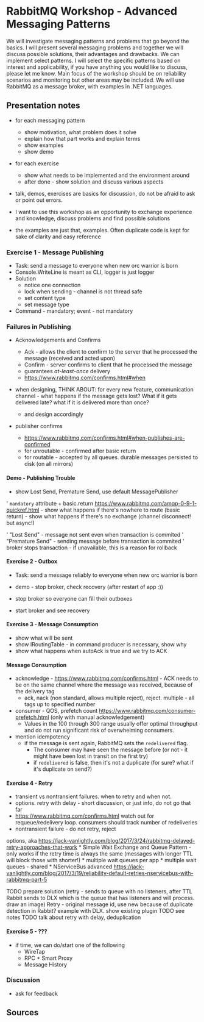 # RabbitMQ Workshop - Advanced Messaging Patterns

We will investigate messaging patterns and problems that go beyond the basics.
I will present several messaging problems and together we will discuss possible solutions, their advantages and drawbacks. We can implement select patterns.
I will select the specific patterns based on interest and applicability, if you have anything you would like to discuss, please let me know. Main focus of the workshop should be on reliability scenarios and monitoring but other areas may be included.
We will use RabbitMQ as a message broker, with examples in .NET languages.


## Presentation notes

 * for each messaging pattern
    * show motivation, what problem does it solve
    * explain how that part works and explain terms
    * show examples
    * show demo
 * for each exercise
    * show what needs to be implemented and the environment around
    * after done - show solution and discuss various aspects

* talk, demos, exercises are basics for discussion, do not be afraid to ask or point out errors. 
* I want to use this workshop as an opportunity to exchange experience and knowledge, discuss problems and find possible solutions
* the examples are just that, examples. Often duplicate code is kept for sake of clarity and easy reference

### Exercise 1 - Message Publishing

* Task: send a message to everyone when new orc warrior is born 
* Console.WriteLine is meant as CLI, logger is just logger
* Solution
    * notice one connection
    * lock when sending - channel is not thread safe
    * set content type
    * set message type
* Command - mandatory; event - not mandatory


### Failures in Publishing

* Acknowledgements and Confirms
    * Ack - allows the client to confirm to the server that he processed the message (received and acted upon)
    * Confirm - server confirms to client that he processed the message            
    * guarantees *at-least-once* delivery
    * https://www.rabbitmq.com/confirms.html#when

* when designing, THINK ABOUT: for every new feature, communication channel - what happens if the message gets lost? What if it gets delivered late? what if it is delivered more than once?
    * and design accordingly   

* publisher confirms
    * https://www.rabbitmq.com/confirms.html#when-publishes-are-confirmed
    * for unroutable - confirmed after basic return
    * for routable - accepted by all queues. durable messages persisted to disk (on all mirrors)


#### Demo - Publishing Trouble

* show Lost Send, Premature Send, use default MessagePublisher

' `mandatory` attribute + basic.return https://www.rabbitmq.com/amqp-0-9-1-quickref.html
    - show what happens if there's nowhere to route (basic return)
    - show what happens if there's no exchange (channel disconnect! but async!)

' "Lost Send" - message not sent even when transaction is commited
' "Premature Send" - sending message before transaction is commited
' broker stops transaction - if unavailable, this is a reason for rollback 

#### Exercise 2 - Outbox

* Task: send a message reliably to everyone when new orc warrior is born 
* demo - stop broker, check recovery (after restart of app :))


* stop broker so everyone can fill their outboxes
* start broker and see recovery

#### Exercise 3 - Message Consumption

* show what will be sent
* show IRoutingTable - in command producer is necessary, show why
* show what happens when autoAck is true and we try to ACK

#### Message Consumption

* acknowledge - https://www.rabbitmq.com/confirms.html - ACK needs to be on the same channel where the message was received, because of the delivery tag
    * ack, nack (non standard, allows multiple reject), reject. multiple - all tags up to specified number
* consumer - QOS, prefetch count https://www.rabbitmq.com/consumer-prefetch.html (only with manual acknowledgement)        
    * Values in the 100 through 300 range usually offer optimal throughput and do not run significant risk of overwhelming consumers. 
* mention idempotency
    * if the message is sent again, RabbitMQ sets the `redelivered` flag. 
        * The consumer may have seen the message before (or not - it might have been lost in transit on the first try)
        * if `redelivered` is false, then it's not a duplicate (for sure? what if it's duplicate on send?)

#### Exercise 4 - Retry

* transient vs nontransient failures. when to retry and when not.
* options. retry with delay - short discussion, or just info, do not go that far
* https://www.rabbitmq.com/confirms.html watch out for requeue/redelivery loop. consumers should track number of redeliveries    
* nontransient failure - do not retry, reject

options, aka https://jack-vanlightly.com/blog/2017/3/24/rabbitmq-delayed-retry-approaches-that-work
    * Simple Wait Exchange and Queue Pattern - only works if the retry time is always the same (messages with longer TTL will block those with shorter!)
    * multiple wait queues per app
    * multiple wait queues - shared
    * NServiceBus advanced https://jack-vanlightly.com/blog/2017/3/19/reliability-default-retries-nservicebus-with-rabbitmq-part-5

TODO prepare solution (retry - sends to queue with no listeners, after TTL Rabbit sends to DLX which is the queue that has listeners and will process. draw an image)
    Retry - original message id, use new because of duplicate detection in Rabbit? example with DLX. show existing plugin
    TODO see notes
TODO talk about retry with delay, deduplication

#### Exercise 5 - ???

* if time, we can do/start one of the following
    * WireTap
    * RPC + Smart Proxy
    * Message History

### Discussion

* ask for feedback


## Sources

